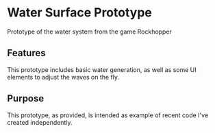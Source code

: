 # Water Surface Prototype
Prototype of the water system from the game Rockhopper

## Features
This prototype includes basic water generation, as well as some UI elements to adjust the waves on the fly.

## Purpose
This prototype, as provided, is intended as example of recent code I've created independently.
